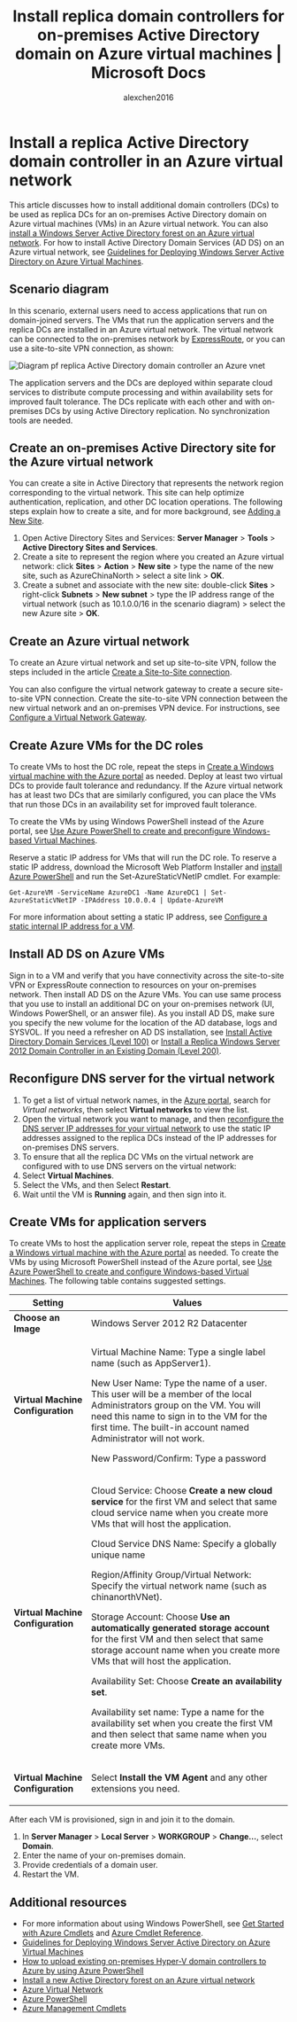﻿---
title: Install replica domain controllers for on-premises Active Directory domain on Azure virtual machines  | Microsoft Docs
description: How to install replica DCs for an on-premises Active Directory domain on Azure virtual machines (VMs) in an Azure virtual network.
services: active-directory
documentationcenter: ''
author: alexchen2016
manager: digimobile
editor: ''

ms.assetid: 8c9ebf1b-289a-4dd6-9567-a946450005c0
ms.service: active-directory
ms.workload: identity
ms.tgt_pltfrm: na
ms.devlang: na
ms.topic: article
origin.date: 11/12/2017
ms.date: 11/22/2017
ms.author: v-junlch
ms.reviewer: jeffsta

ms.custom: oldportal;it-pro;

---
# Install a replica Active Directory domain controller in an Azure virtual network
This article discusses how to install additional domain controllers (DCs) to be used as replica DCs for an on-premises Active Directory domain on Azure virtual machines (VMs) in an Azure virtual network. You can also [install a Windows Server Active Directory forest on an Azure virtual network](active-directory-new-forest-virtual-machine.md). For how to install Active Directory Domain Services (AD DS) on an Azure virtual network, see [Guidelines for Deploying Windows Server Active Directory on Azure Virtual Machines](https://msdn.microsoft.com/library/azure/jj156090.aspx).

## Scenario diagram
In this scenario, external users need to access applications that run on domain-joined servers. The VMs that run the application servers and the replica DCs are installed in an Azure virtual network. The virtual network can be connected to the on-premises network by [ExpressRoute](../expressroute/expressroute-locations-providers.md), or you can use a site-to-site VPN connection, as shown: 

![Diagram pf replica Active Directory domain controller an Azure vnet][1]

The application servers and the DCs are deployed within separate cloud services to distribute compute processing and within availability sets for improved fault tolerance.
The DCs replicate with each other and with on-premises DCs by using Active Directory replication. No synchronization tools are needed.

## Create an on-premises Active Directory site for the Azure virtual network
You can create a site in Active Directory that represents the network region corresponding to the virtual network. This site can help optimize authentication, replication, and other DC location operations. The following steps explain how to create a site, and for more background, see [Adding a New Site](https://technet.microsoft.com/library/cc781496.aspx).

1. Open Active Directory Sites and Services: **Server Manager** > **Tools** > **Active Directory Sites and Services**.
2. Create a site to represent the region where you created an Azure virtual network: click **Sites** > **Action** > **New site** > type the name of the new site, such as AzureChinaNorth > select a site link > **OK**.
3. Create a subnet and associate with the new site: double-click **Sites** > right-click **Subnets** > **New subnet** > type the IP address range of the virtual network (such as 10.1.0.0/16 in the scenario diagram) > select the new Azure site > **OK**.

## Create an Azure virtual network
To create an Azure virtual network and set up site-to-site VPN, follow the steps included in the article [Create a Site-to-Site connection](../vpn-gateway/vpn-gateway-howto-site-to-site-resource-manager-portal.md). 

You can also configure the virtual network gateway to create a secure site-to-site VPN connection. Create the site-to-site VPN connection between the new virtual network and an on-premises VPN device. For instructions, see [Configure a Virtual Network Gateway](../vpn-gateway/vpn-gateway-configure-vpn-gateway-mp.md).

## Create Azure VMs for the DC roles
To create VMs to host the DC role, repeat the steps in [Create a Windows virtual machine with the Azure portal](../virtual-machines/windows/quick-create-portal.md) as needed. Deploy at least two virtual DCs to provide fault tolerance and redundancy. If the Azure virtual network has at least two DCs that are similarly configured, you can place the VMs that run those DCs in an availability set for improved fault tolerance.

To create the VMs by using Windows PowerShell instead of the Azure portal, see [Use Azure PowerShell to create and preconfigure Windows-based Virtual Machines](../virtual-machines/windows/classic/create-powershell.md).

Reserve a static IP address for VMs that will run the DC role. To reserve a static IP address, download the Microsoft Web Platform Installer and [install Azure PowerShell](https://docs.microsoft.com/powershell/azure/overview) and run the Set-AzureStaticVNetIP cmdlet. For example:

````
Get-AzureVM -ServiceName AzureDC1 -Name AzureDC1 | Set-AzureStaticVNetIP -IPAddress 10.0.0.4 | Update-AzureVM
````
For more information about setting a static IP address, see [Configure a static internal IP address for a VM](../virtual-network/virtual-networks-reserved-private-ip.md).

## Install AD DS on Azure VMs
Sign in to a VM and verify that you have connectivity across the site-to-site VPN or ExpressRoute connection to resources on your on-premises network. Then install AD DS on the Azure VMs. You can use same process that you use to install an additional DC on your on-premises network (UI, Windows PowerShell, or an answer file). As you install AD DS, make sure you specify the new volume for the location of the AD database, logs and SYSVOL. If you need a refresher on AD DS installation, see  [Install Active Directory Domain Services (Level 100)](https://technet.microsoft.com/library/hh472162.aspx) or [Install a Replica Windows Server 2012 Domain Controller in an Existing Domain (Level 200)](https://technet.microsoft.com/library/jj574134.aspx).

## Reconfigure DNS server for the virtual network
1. To get a list of virtual network names, in the [Azure portal](https://portal.azure.cn), search for *Virtual networks*, then select **Virtual networks** to view the list. 
2. Open the virtual network you want to manage, and then [reconfigure the DNS server IP addresses for your virtual network](../virtual-network/virtual-network-manage-network.md#dns-servers) to use the static IP addresses assigned to the replica DCs instead of the IP addresses for on-premises DNS servers.
3. To ensure that all the replica DC VMs on the virtual network are configured with to use DNS servers on the virtual network:
  1. Select **Virtual Machines**.
  2. Select the VMs, and then Select **Restart**. 
  3. Wait until the VM is **Running** again, and then sign into it.

## Create VMs for application servers

To create VMs to host the application server role, repeat the steps in [Create a Windows virtual machine with the Azure portal](../virtual-machines/windows/quick-create-portal.md) as needed. To create the VMs by using Microsoft PowerShell instead of the Azure portal, see [Use Azure PowerShell to create and configure Windows-based Virtual Machines](../virtual-machines/windows/classic/create-powershell.md). The following table contains suggested settings.

| Setting | Values |
| --- | --- |
|  **Choose an Image** | Windows Server 2012 R2 Datacenter |
|  **Virtual Machine Configuration** |<p>Virtual Machine Name: Type a single label name (such as  AppServer1).</p><p>New User Name: Type the name of a user. This user will be a member of the local Administrators group on the VM. You will need this name to sign in to the VM for the first time. The built-in account named Administrator will not work.</p><p>New Password/Confirm: Type a password</p> |
|  **Virtual Machine Configuration** |<p>Cloud Service: Choose **Create a new cloud service** for the first VM and select that same cloud service name when you create more VMs that will host the application.</p><p>Cloud Service DNS Name: Specify a globally unique name</p><p>Region/Affinity Group/Virtual Network: Specify the virtual network name (such as chinanorthVNet).</p><p>Storage Account: Choose **Use an automatically generated storage account** for the first VM and then select that same storage account name when you create more VMs that will host the application.</p><p>Availability Set: Choose **Create an availability set**.</p><p>Availability set name: Type a name for the availability set when you create the first VM and then select that same name when you create more VMs.</p> |
|  **Virtual Machine Configuration** |<p>Select <b>Install the VM Agent</b> and any other extensions you need.</p> |
  
After each VM is provisioned, sign in and join it to the domain. 
1. In **Server Manager** &gt; **Local Server** &gt; **WORKGROUP** &gt; **Change…**, select **Domain**.
2. Enter the name of your on-premises domain. 
3. Provide credentials of a domain user.
4. Restart the VM.

## Additional resources

- For more information about using Windows PowerShell, see [Get Started with Azure Cmdlets](https://docs.microsoft.com/powershell/azure/overview) and [Azure Cmdlet Reference](https://docs.microsoft.com/powershell/azure/get-started-azureps).
- [Guidelines for Deploying Windows Server Active Directory on Azure Virtual Machines](https://msdn.microsoft.com/library/azure/jj156090.aspx)
- [How to upload existing on-premises Hyper-V domain controllers to Azure by using Azure PowerShell](http://support.microsoft.com/kb/2904015)
- [Install a new Active Directory forest on an Azure virtual network](active-directory-new-forest-virtual-machine.md)
- [Azure Virtual Network](../virtual-network/virtual-networks-overview.md)
- [Azure PowerShell](https://docs.microsoft.com/powershell/azure/overview)
- [Azure Management Cmdlets](https://docs.microsoft.com/powershell/module/azurerm.compute/#virtual_machines)

<!--Image references-->
[1]: ./media/active-directory-install-replica-active-directory-domain-controller/ReplicaDCsOnAzureVNet.png

<!--Update_Description: wording update -->

